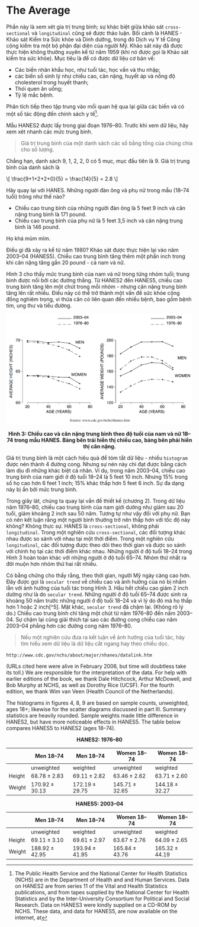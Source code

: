 # The Average

Phần này là xem xét gía trị trung bình; sự khác biệt giữa khảo sát `cross-sectional` và `longitudinal` cũng sẽ được thảo luận. Bối cảnh là HANES - Khảo sát Kiểm tra Sức khỏe và Dinh dưỡng, trong đó Dịch vụ Y tế Công cộng kiểm tra một bộ phận đại diện của người Mỹ. Khảo sát này đã được thực hiện không thường xuyên kể từ năm 1959 (khi nó được gọi là Khảo sát kiểm tra sức khỏe). Mục tiêu là để có được dữ liệu cơ bản về:

- Các biến nhân khẩu học, như tuổi tác, học vấn và thu nhập;
- các biến số sinh lý như chiều cao, cân nặng, huyết áp và nồng độ cholesterol trong huyết thanh;
- Thói quen ăn uống;
- Tỷ lệ mắc bệnh.

Phân tích tiếp theo tập trung vào mối quan hệ qua lại giữa các biến và có một số tác động đến chính sách y tế[^4].

Mẫu HANES2 được lấy trong giai đoạn 1976–80. Trước khi xem dữ liệu, hãy xem xét nhanh các mức trung bình.

> Giá trị trung bình của một danh sách các số bằng tổng của chúng chia cho số lượng.

Chẳng hạn, danh sách 9, 1, 2, 2, 0 có 5 mục, mục đầu tiên là 9. Giá trị trung bình của danh sách là

\\[
\frac{9+1+2+2+0}{5} = \frac{14}{5} = 2.8
\\]

Hãy quay lại với HANES. Những người đàn ông và phụ nữ trong mẫu (18–74 tuổi) trông như thế nào? 
- Chiều cao trung bình của những người đàn ông là 5 feet 9 inch và cân nặng trung bình là 171 pound. 
- Chiều cao trung bình của phụ nữ là 5 feet 3,5 inch và cân nặng trung bình là 146 pound.

Họ khá mũm mĩm.

Điều gì đã xảy ra kể từ năm 1980? Khảo sát được thực hiện lại vào năm 2003–04 (HANES5). Chiều cao trung bình tăng thêm một phần inch trong khi cân nặng tăng gần 20 pound - cả nam và nữ.

Hình 3 cho thấy mức trung bình của nam và nữ trong từng nhóm tuổi; trung bình được nối bởi các đường thẳng. Từ HANES2 đến HANES5, chiều cao trung bình tăng lên một chút trong mỗi nhóm - nhưng cân nặng trung bình tăng lên rất nhiều. Điều này có thể trở thành một vấn đề sức khỏe cộng đồng nghiêm trọng, vì thừa cân có liên quan đến nhiều bệnh, bao gồm bệnh tim, ung thư và tiểu đường.

![fig3](fig3.png)
**<center>Hình 3: Chiều cao và cân nặng trung bình theo độ tuổi của nam và nữ 18–74 trong mẫu HANES. Bảng bên trái hiển thị chiều cao, bảng bên phải hiển thị cân nặng.</center>**

Giá trị trung bình là một cách hiệu quả để tóm tắt dữ liệu - nhiều `histogram` được nén thành 4 đường cong. Nhưng sự nén này chỉ đạt được bằng cách làm dịu đi những khác biệt cá nhân. Ví dụ, trong năm 2003–04, chiều cao trung bình của nam giới ở độ tuổi 18–24 là 5 feet 10 inch. Nhưng 15% trong số họ cao hơn 6 feet 1 inch; 15% khác thấp hơn 5 feet 6 inch. Sự đa dạng này bị ẩn bởi mức trung bình.

Trong giây lát, chúng ta quay lại vấn đề thiết kế (chương 2). Trong dữ liệu năm 1976–80, chiều cao trung bình của nam giới dường như giảm sau 20 tuổi, giảm khoảng 2 inch sau 50 năm. Tương tự như vậy đối với phụ nữ. Bạn có nên kết luận rằng một người bình thường trở nên thấp hơn với tốc độ này không? Không thực sự. HANES là `cross-sectional`, không phải `longitudinal`. Trong một nghiên cứu `cross-sectional`, các đối tượng khác nhau được so sánh với nhau tại một thời điểm. Trong một nghiên cứu `longitudinal`, các đối tượng được theo dõi theo thời gian và được so sánh với chính họ tại các thời điểm khác nhau. Những người ở độ tuổi 18–24 trong Hình 3 hoàn toàn khác với những người ở độ tuổi 65–74. Nhóm thứ nhất ra đời muộn hơn nhóm thứ hai rất nhiều.

Có bằng chứng cho thấy rằng, theo thời gian, người Mỹ ngày càng cao hơn. Đây được gọi là `secular trend` về chiều cao và ảnh hưởng của nó bị nhầm lẫn với ảnh hưởng của tuổi tác trong Hình 3. Hầu hết chiều cao giảm 2 inch dường như là do `secular trend`. Những người ở độ tuổi 65–74 được sinh ra khoảng 50 năm trước những người ở độ tuổi 18–24 và vì lý do đó mà họ thấp hơn 1 hoặc 2 inch[^5]. Mặt khác, `secular trend` đã chậm lại. (Không rõ lý do.) Chiều cao trung bình chỉ tăng một chút từ năm 1976–80 đến năm 2003–04. Sự chậm lại cũng giải thích tại sao các đường cong chiều cao năm 2003–04 phẳng hơn các đường cong năm 1976–80.

> Nếu một nghiên cứu đưa ra kết luận về ảnh hưởng của tuổi tác, hãy tìm hiểu xem dữ liệu là dữ liệu cắt ngang hay theo chiều dọc.







[^4]: The Public Health Service and the National Center for Health Statistics (NCHS) are in the Department of Health and and Human Services. Data on HANES2 are from series 11 of the Vital and Health Statistics publications, and from tapes supplied by the National Center for Health Statistics and by the Inter-University Consortium for Political and Social Research. Data on HANES3 were kindly supplied on a CD-ROM by NCHS. These data, and data for HANES5, are now available on the internet, at
```
http://www.cdc.gov/nchs/about/major/nhanes/datalink.htm
```
(URLs cited here were alive in February 2006, but time will doubtless take its toll.) We are responsible for the interpretation of the data. For help with earlier editions of the book, we thank Dale Hitchcock, Arthur McDowell, and Bob Murphy at NCHS, as well as Dorothy Rice (UCSF). For the fourth edition, we thank Wim van Veen (Health Council of the Netherlands).

The histograms in figures 4, 8, 9 are based on sample counts, unweighted, ages 18+; likewise for the scatter diagrams discussed in part III. Summary statistics are heavily rounded. Sample weights made little difference in HANES2, but have more noticeable effects in HANES5. The table below compares HANES5 to HANES2 (ages 18–74).

**<center>HANES2: 1976–80</center>**

|        | Men 18–74      | Men 18–74      | Women 18–74    | Women 18–74    |
| ------ | -------------- | -------------- | -------------- | -------------- |
|        | unweighted     | weighted       | unweighted     | weighted       |
| Height | 68.78 ± 2.83   | 69.11 ± 2.82   | 63.46 ± 2.62   | 63.71 ± 2.60   |
| Weight | 170.92 ± 30.13 | 172.19 ± 29.75 | 145.71 ± 32.65 | 144.18 ± 32.27 |

**<center>HANES5: 2003–04</center>**

|        | Men 18–74      | Men 18–74      | Women 18–74    | Women 18–74    |
| ------ | -------------- | -------------- | -------------- | -------------- |
|        | unweighted     | weighted       | unweighted     | weighted       |
| Height | 69.11 ± 3.10   | 69.61 ± 2.97   | 63.67 ± 2.76   | 64.09 ± 2.65   |
| Weight | 188.92 ± 42.95 | 193.94 ± 41.95 | 165.84 ± 43.76 | 165.32 ± 44.19 |
